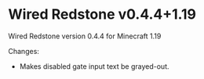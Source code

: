 # Wired Redstone v0.4.4+1.19

Wired Redstone version 0.4.4 for Minecraft 1.19

Changes:

* Makes disabled gate input text be grayed-out.
